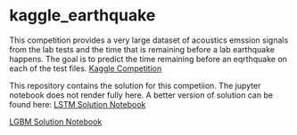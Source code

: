 # kaggle_earthquake
This competition provides a very large dataset of acoustics emssion signals from the lab tests and 
the time that is remaining before a lab earthquake happens. The goal is to predict the time remaining before an eqrthquake
on each of the test files. 
<a href="https://www.kaggle.com/c/LANL-Earthquake-Prediction"> Kaggle Competition </a>

This repository contains the solution for this competiion. The jupyter notebook does not render fully here. A better version of solution
can be found here: 
<a href="https://nbviewer.jupyter.org/github/majidpy/kaggle_earthquake/blob/master/LSTM_R01.ipynb"> LSTM Solution Notebook </a>

<a href="https://nbviewer.jupyter.org/github/majidpy/kaggle_earthquake/blob/master/LGBM_R01.ipynb"> LGBM Solution Notebook </a>
